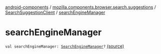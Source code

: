 [android-components](../../index.md) / [mozilla.components.browser.search.suggestions](../index.md) / [SearchSuggestionClient](index.md) / [searchEngineManager](./search-engine-manager.md)

# searchEngineManager

`val searchEngineManager: `[`SearchEngineManager`](../../mozilla.components.browser.search/-search-engine-manager/index.md)`?` [(source)](https://github.com/mozilla-mobile/android-components/blob/master/components/browser/search/src/main/java/mozilla/components/browser/search/suggestions/SearchSuggestionClient.kt#L26)